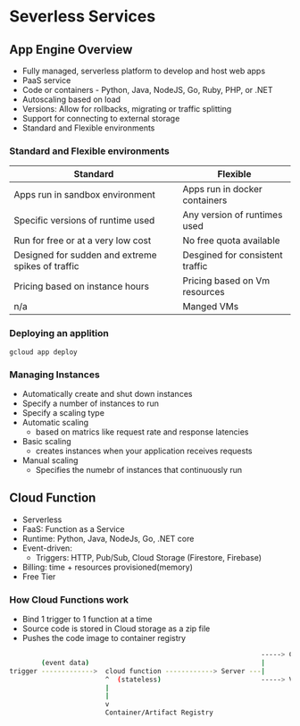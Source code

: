 # Severless Services

## App Engine Overview
-  Fully managed, serverless platform to develop and host web apps
-  PaaS service
-  Code or containers - Python, Java, NodeJS, Go, Ruby, PHP, or .NET
-  Autoscaling based on load
-  Versions: Allow for rollbacks, migrating or traffic splitting
-  Support for connecting to external storage
-  Standard and Flexible environments

### Standard and Flexible environments

| Standard                                          | Flexible                        |
| ------------------------------------------------- | ------------------------------- |
| Apps run in sandbox environment                   | Apps run in docker containers   |
| Specific versions of runtime used                 | Any version of runtimes used    |
| Run for free or at a very low cost                | No free quota available         |
| Designed for sudden and extreme spikes of traffic | Desgined for consistent traffic |
| Pricing based on instance hours                   | Pricing based on Vm resources   |
| n/a                                               | Manged VMs                      |

### Deploying an applition
`gcloud app deploy`

### Managing Instances
-  Automatically create and shut down instances
-  Specify a number of instances to run
-  Specify a scaling type
-  Automatic scaling
   -  based on matrics like request rate and response latencies
-  Basic scaling
   -  creates instances when your application receives requests
-  Manual scaling
   -  Specifies the numebr of instances that continuously run



## Cloud Function
-  Serverless
-  FaaS: Function as a Service
-  Runtime: Python, Java, NodeJs, Go, .NET core
-  Event-driven:
   -  Triggers: HTTP, Pub/Sub, Cloud Storage (Firestore, Firebase)
-  Billing: time + resources provisioned(memory)
-  Free Tier

### How Cloud Functions work
-  Bind 1 trigger to 1 function at a time
-  Source code is stored in Cloud storage as a zip file
-  Pushes the code image to container registry
```bash
                                                               -----> Cloud
        (event data)                                           |
trigger ------------->  cloud function ------------> Server ---|
                        ^  (stateless)                         -----> VPC
                        |
                        |
                        v
                        Container/Artifact Registry
```   

